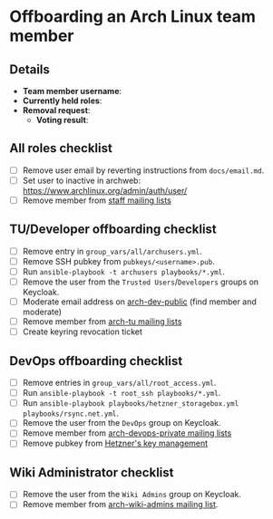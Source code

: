 <!--
This template should be used for offboarding Arch Linux team members.
-->

# Offboarding an Arch Linux team member

## Details

- **Team member username**:
- **Currently held roles**: <!-- Add known roles here like TU, DevOps, etc -->
- **Removal request**: <!-- Add link to relevant mailing list mail -->
  - **Voting result**: <!-- Add link to relevant mailing list mail -->

## All roles checklist

- [ ] Remove user email by reverting instructions from `docs/email.md`.
- [ ] Set user to inactive in archweb: https://www.archlinux.org/admin/auth/user/
- [ ] Remove member from [staff mailing lists](https://lists.archlinux.org/admin/staff/members)

## TU/Developer offboarding checklist

- [ ] Remove entry in `group_vars/all/archusers.yml`.
- [ ] Remove SSH pubkey from `pubkeys/<username>.pub`.
- [ ] Run `ansible-playbook -t archusers playbooks/*.yml`.
- [ ] Remove the user from the `Trusted Users`/`Developers` groups on Keycloak.
- [ ] Moderate email address on [arch-dev-public](https://lists.archlinux.org/admin/arch-dev-public/members) (find member and moderate)
- [ ] Remove member from [arch-tu mailing lists](https://lists.archlinux.org/admin/arch-tu/members)
- [ ] Create keyring revocation ticket

## DevOps offboarding checklist

- [ ] Remove entries in `group_vars/all/root_access.yml`.
- [ ] Run `ansible-playbook -t root_ssh playbooks/*.yml`.
- [ ] Run `ansible-playbook playbooks/hetzner_storagebox.yml playbooks/rsync.net.yml`.
- [ ] Remove the user from the `DevOps` group on Keycloak.
- [ ] Remove member from [arch-devops-private mailing lists](https://lists.archlinux.org/admin/arch-devops-private/members)
- [ ] Remove pubkey from [Hetzner's key management](https://robot.your-server.de/key/index)

## Wiki Administrator checklist

- [ ] Remove the user from the `Wiki Admins` group on Keycloak.
- [ ] Remove member from [arch-wiki-admins mailing list](https://lists.archlinux.org/admin/arch-wiki-admins/members).
